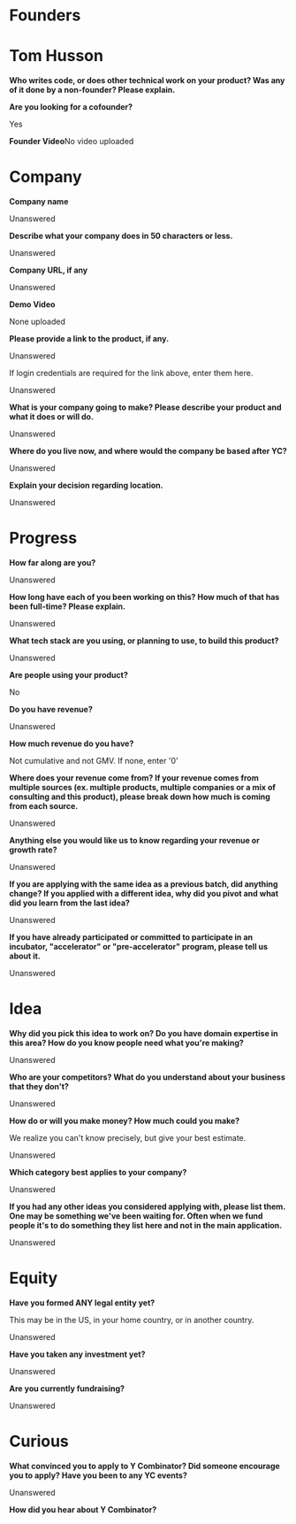 # **Founders**

# **Tom Husson**

**Who writes code, or does other technical work on your product? Was any of it done by a non-founder? Please explain.**

  

**Are you looking for a cofounder?**

Yes

**Founder Video**No video uploaded

# **Company**

**Company name**

Unanswered

**Describe what your company does in 50 characters or less.**

Unanswered

**Company URL, if any**

Unanswered

**Demo Video**

None uploaded

**Please provide a link to the product, if any.**

Unanswered

If login credentials are required for the link above, enter them here.

Unanswered

**What is your company going to make? Please describe your product and what it does or will do.**

Unanswered

**Where do you live now, and where would the company be based after YC?**

Unanswered

**Explain your decision regarding location.**

Unanswered

# **Progress**

**How far along are you?**

Unanswered

**How long have each of you been working on this? How much of that has been full-time? Please explain.**

Unanswered

**What tech stack are you using, or planning to use, to build this product?**

Unanswered

**Are people using your product?**

No

**Do you have revenue?**

Unanswered

**How much revenue do you have?**

Not cumulative and not GMV. If none, enter '0'

**Where does your revenue come from? If your revenue comes from multiple sources (ex. multiple products, multiple companies or a mix of consulting and this product), please break down how much is coming from each source.**

Unanswered

**Anything else you would like us to know regarding your revenue or growth rate?**

Unanswered

**If you are applying with the same idea as a previous batch, did anything change? If you applied with a different idea, why did you pivot and what did you learn from the last idea?**

Unanswered

**If you have already participated or committed to participate in an incubator, "accelerator" or "pre-accelerator" program, please tell us about it.**

Unanswered

# **Idea**

**Why did you pick this idea to work on? Do you have domain expertise in this area? How do you know people need what you're making?**

Unanswered

**Who are your competitors? What do you understand about your business that they don't?**

Unanswered

**How do or will you make money? How much could you make?**

We realize you can't know precisely, but give your best estimate.

Unanswered

**Which category best applies to your company?**

Unanswered

**If you had any other ideas you considered applying with, please list them. One may be something we've been waiting for. Often when we fund people it's to do something they list here and not in the main application.**

Unanswered

# **Equity**

**Have you formed ANY legal entity yet?**

This may be in the US, in your home country, or in another country.

Unanswered

**Have you taken any investment yet?**

Unanswered

**Are you currently fundraising?**

Unanswered

# **Curious**

**What convinced you to apply to Y Combinator? Did someone encourage you to apply? Have you been to any YC events?**

Unanswered

**How did you hear about Y Combinator?**